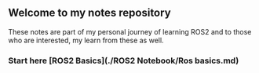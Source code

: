 ## Welcome to my notes repository
These notes are part of my personal journey of learning ROS2 and to those who are interested, my learn from these as well.

### Start here [ROS2 Basics](./ROS2 Notebook/Ros basics.md)

